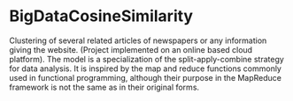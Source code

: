 # BigDataCosineSimilarity
Clustering of several related articles of newspapers or any information giving the website. (Project implemented on an online based cloud platform).
The model is a specialization of the split-apply-combine strategy for data analysis. It is inspired by the map and reduce functions commonly used in functional programming, although their purpose in the MapReduce framework is not the same as in their original forms.
